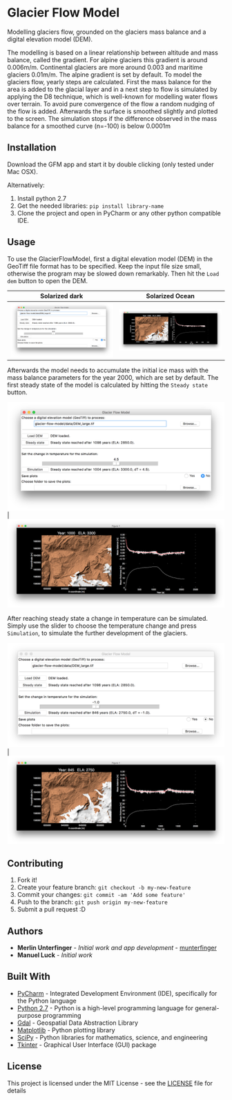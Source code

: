 # Glacier Flow Model

Modelling glaciers flow, grounded on the glaciers mass balance and a digital elevation model (DEM).

The modelling is based on a linear relationship between altitude and mass balance, called the gradient. 
For alpine glaciers this gradient is around 0.006m/m. Continental glaciers are 
more around 0.003 and maritime glaciers 0.01m/m. The alpine gradient is set by default.
To model the glaciers flow, yearly steps are calculated. First the mass balance 
for the area is added to the glacial layer and in a next step to flow is simulated
by applying the D8 technique, which is well-known for modelling water flows over terrain.
To avoid pure convergence of the flow a random nudging of the flow is added. Afterwards
the surface is smoothed slightly and plotted to the screen. The simulation stops 
if the difference observed in the mass balance for a smoothed curve (n=-100) 
is below 0.0001m

## Installation

Download the GFM app and start it by double clicking (only tested under Mac OSX).

Alternatively:
1. Install python 2.7
2. Get the needed libraries: `pip install library-name`
3. Clone the project and open in PyCharm or any other python compatible IDE.

## Usage

To use the GlacierFlowModel, first a digital elevation model (DEM) in the GeoTiff
file format has to be specified. Keep the input file size small, otherwise 
the program may be slowed down remarkably. Then hit the `Load dem` button to open the DEM.

Solarized dark             |  Solarized Ocean
:-------------------------:|:-------------------------:
![Screen01](docs/Screens/Screen01.png) | ![Screen02](docs/Screens/Screen02.png)

Afterwards the model needs to accumulate the initial ice mass with the mass 
balance parameters for the year 2000, which are set by default.
The first steady state of the model is calculated by hitting the `Steady state` button.

![Screen03](docs/Screens/Screen03.png ) | ![Screen04](docs/Screens/Screen04.png)

After reaching steady state a change in temperature can be simulated. Simply use 
the slider to choose the temperature change and press `Simulation`, 
to simulate the further development of the glaciers.

![Screen05](docs/Screens/Screen05.png ) | ![Screen06](docs/Screens/Screen06.png)


## Contributing

1. Fork it!
2. Create your feature branch: `git checkout -b my-new-feature`
3. Commit your changes: `git commit -am 'Add some feature'`
4. Push to the branch: `git push origin my-new-feature`
5. Submit a pull request :D

## Authors

* **Merlin Unterfinger** - *Initial work and app development* - [munterfinger](https://github.com/munterfinger)
* **Manuel Luck** - *Initial work*

## Built With

* [PyCharm](https://www.jetbrains.com) -  Integrated Development Environment (IDE), specifically for the Python language
* [Python 2.7](https://www.python.org) - Python is a high-level programming language for general-purpose programming
* [Gdal](http://www.gdal.org) - Geospatial Data Abstraction Library
* [Matplotlib](https://matplotlib.org) - Python plotting library
* [SciPy](https://www.scipy.org) - Python libraries for mathematics, science, and engineering
* [Tkinter](https://wiki.python.org/moin/TkInter) - Graphical User Interface (GUI) package

## License

This project is licensed under the MIT License - see the [LICENSE](LICENSE) file for details
